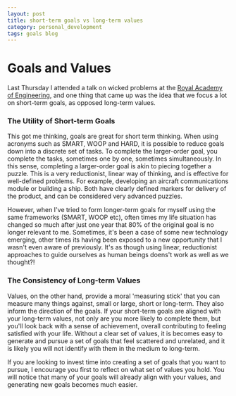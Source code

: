 ```yaml
---
layout: post
title: short-term goals vs long-term values
category: personal_development
tags: goals blog 
---
```


# Goals and Values
Last Thursday I attended a talk on wicked problems at the [Royal Academy of Engineering](https://raeng.org.uk/), and one thing that came up was the idea that we focus a lot on short-term goals, as opposed long-term values. 

### The Utility of Short-term Goals
This got me thinking, goals are great for short term thinking. When using acronyms such as SMART, WOOP and HARD, it is possible to reduce goals down into a discrete set of tasks. To complete the larger-order goal, you complete the tasks, sometimes one by one, sometimes simultaneously. In this sense, completing a larger-order goal is akin to piecing together a puzzle. This is a very reductionist, linear way of thinking, and is effective for well-defined problems. For example, developing an aircraft communications module or building a ship. Both have clearly defined markers for delivery of the product, and can be considered very advanced puzzles. 

However, when I've tried to form longer-term goals for myself using the same frameworks (SMART, WOOP etc), often times my life situation has changed so much after just one year that 80% of the original goal is no longer relevant to me. Sometimes, it's been a case of some new technology emerging, other times its having been exposed to a new opportunity that I wasn't even aware of previously. It's as though using linear, reductionist approaches to guide ourselves as human beings doens't work as well as we thought?!


### The Consistency of Long-term Values

Values, on the other hand, provide a moral 'measuring stick' that you can measure many things against, small or large, short or long-term. They also inform the direction of the goals. If your short-term goals are aligned with your long-term values, not only are you more likely to complete them, but you'll   look back with a sense of achievement, overall contributing to feeling satisfied with your life. Without a clear set of values, it is becomes easy to generate and pursue a set of goals that feel scattered and unrelated, and it is likely you will not identify with them in the medium to long-term. 

If you are looking to invest time into creating a set of goals that you want to pursue, I encourage you first to reflect on what set of values you hold. You will notice that many of your goals will already align with your values, and generating new goals becomes much easier. 
